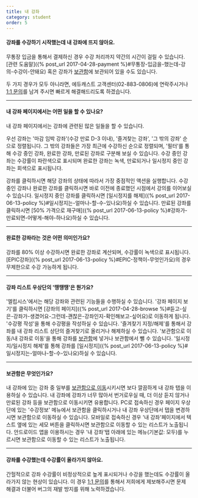 ```yaml
---
title: 내 강좌
category: student
order: 5
---
```

#### 강좌를 수강하기 시작했는데 내 강좌에 뜨지 않아요.
무통장 입금을 통해서 결제하신 경우 수강 처리까지 약간의 시간이 걸릴 수 있습니다. [관련 도움말]({% post_url 2017-04-28-payment %}#무통장-입금을-했는데-강의-수강이-안돼요)
혹은 강좌가 [보관함](#보관함은-무엇인가요)에 보관되어 있을 수도 있습니다.

두 가지 경우가 모두 아니라면, 에듀캐스트 고객센터(02-883-0806)에 연락주시거나 [1:1 문의](https://educast.pro/support/qna/create/)를 남겨 주시면 빠르게 해결해드리도록 하겠습니다.

---

#### 내 강좌 페이지에서는 어떤 일을 할 수 있나요?
내 강좌 페이지에서는 강좌에 관련된 많은 일들을 할 수 있습니다.

우선 강좌는 '마감 임박 강좌'(수강 만료 D-3 이내), '즐겨찾는 강좌', '그 밖의 강좌' 순으로 정렬됩니다.
그 밖의 강좌들은 가장 최근에 수강하신 순으로 정렬되며, '필터'를 통해 수강 중인 강좌, 완료한 강좌, 만료된 강좌로 구분해 보실 수 있습니다.
수강 중인 강좌는 수강률이 파란색으로 표시되며 완료한 강좌는 녹색, 만료되거나 일시정지 중인 강좌는 회색으로 표시됩니다.

강좌를 클릭하시면 해당 강좌의 상태에 따라서 가장 중점적인 액션을 실행합니다.
수강 중인 강좌나 완료한 강좌를 클릭하시면 바로 이전에 종료했던 시점에서 강의를 이어보실 수 있습니다.
일시정지 중인 강좌를 클릭하시면 [일시정지를 해제]({% post_url 2017-06-13-policy %}#일시정지는-얼마나-할-수-있나요)하실 수 있습니다.
만료된 강좌를 클릭하시면 [50% 가격으로 재구매]({% post_url 2017-06-13-policy %}#강좌가-만료되면-어떻게-해야-하나요)하실 수 있습니다.

---

#### 완료한 강좌라는 것은 어떤 의미인가요?
강좌를 80% 이상 수강하시면 완료한 강좌로 계산되며, 수강률이 녹색으로 표시됩니다.
[EPIC강좌]({% post_url 2017-06-13-policy %}#EPIC-정책이-무엇인가요)의 경우 무제한으로 수강 가능하게 됩니다.

---

#### 강좌 리스트 우상단의 '땡땡땡'은 뭔가요?
'엘립시스'에서는 해당 강좌와 관련된 기능들을 수행하실 수 있습니다.
'강좌 페이지 보기'를 클릭하시면 [강좌의 페이지]({% post_url 2017-04-28-browse %}#듣고-싶은-강좌가-생겼어요-그런데-괜찮은-강좌인지-확인해보고-싶어요)로 이동하게 됩니다.
'수강평 작성'을 통해 수강평을 작성하실 수 있습니다.
'즐겨찾기 지정/해제'를 통해서 강좌를 내 강좌 리스트 상단의 즐겨찾기로 올리거나 해제하실 수 있습니다.
'보관함으로 이동/내 강좌로 이동'을 통해 강좌를 [보관함](#보관함은-무엇인가요)에 넣거나 보관함에서 뺄 수 있습니다.
'일시정지/일시정지 해제'를 통해 강좌를 [일시정지]({% post_url 2017-06-13-policy %}#일시정지는-얼마나-할-수-있나요)하실 수 있습니다.

---

#### 보관함은 무엇인가요?
내 강좌에 있는 강좌 중 일부를 [보관함으로 이동](#강좌-리스트-우상단의-'땡떙땡'은-뭔가요)시키시면 보다 깔끔하게 내 강좌 탭을 이용하실 수 있습니다.
내 강좌에 강좌가 너무 많아서 번거로우실 때, 더 이상 듣지 않거나 만료된 강좌 등을 보관함으로 이동시키면 유용합니다.
PC로 접속하신 경우 페이지 우상단에 있는 '수강정보' 메뉴에서 보관함을 클릭하시거나 내 강좌 우상단에서 탭을 변경하시면 보관함으로 이동하실 수 있습니다.
모바일로 접속하신 경우 '내 강좌'페이지에서 텍스트 옆에 있는 세모 버튼을 클릭하시면 보관함으로 이동할 수 있는 리스트가 노출됩니다.
안드로이드 앱을 이용하시는 경우 '내 강좌'탭 아래에 있는 메뉴(기본값: 모두)를 누르시면 보관함으로 이동할 수 있는 리스트가 노출됩니다.


---

#### 강좌를 수강했는데 수강률이 올라가지 않아요.
간헐적으로 강좌 수강률이 비정상적으로 높게 표시되거나 수강을 했는데도 수강률이 올라가지 않는 현상이 있습니다.
이 경우 [1:1 문의](https://educast.pro/support/qna/create/)를 통해서 저희에게 제보해주시면 문제 해결과 더불어 버그의 재발 방지를 위해 노력하겠습니다.
